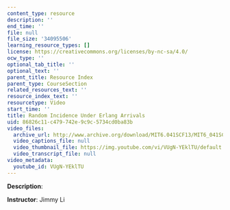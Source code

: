 ```yaml
---
content_type: resource
description: ''
end_time: ''
file: null
file_size: '34095506'
learning_resource_types: []
license: https://creativecommons.org/licenses/by-nc-sa/4.0/
ocw_type: ''
optional_tab_title: ''
optional_text: ''
parent_title: Resource Index
parent_type: CourseSection
related_resources_text: ''
resource_index_text: ''
resourcetype: Video
start_time: ''
title: Random Incidence Under Erlang Arrivals
uid: 86826c11-c479-742e-9c9c-5734cd0ba83b
video_files:
  archive_url: http://www.archive.org/download/MIT6.041SCF13/MIT6_041SCF13_Random_Incidence_Under_Erlang_Arrivals_300k.mp4
  video_captions_file: null
  video_thumbnail_file: https://img.youtube.com/vi/VUgN-YEklTU/default.jpg
  video_transcript_file: null
video_metadata:
  youtube_id: VUgN-YEklTU
---
```


**Description**:

**Instructor**: Jimmy Li

